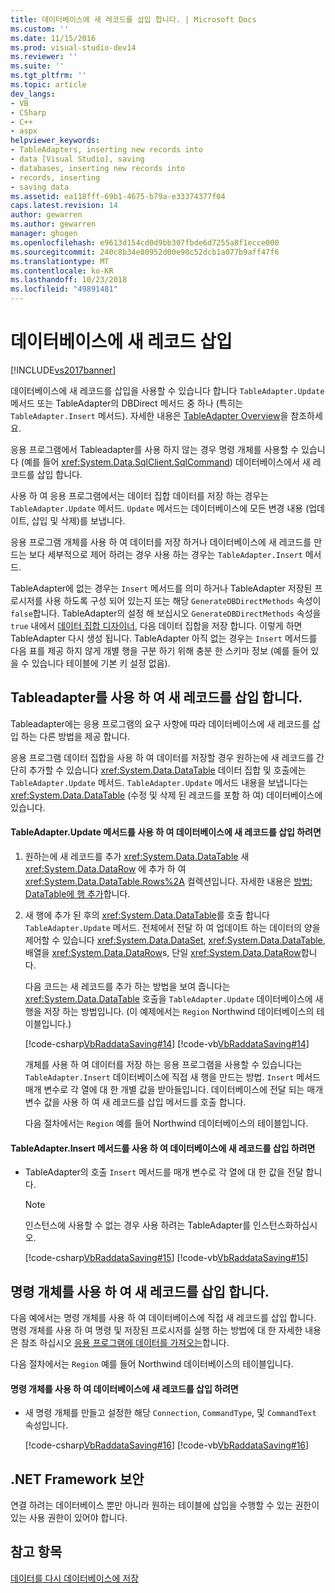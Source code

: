 ```yaml
---
title: 데이터베이스에 새 레코드를 삽입 합니다. | Microsoft Docs
ms.custom: ''
ms.date: 11/15/2016
ms.prod: visual-studio-dev14
ms.reviewer: ''
ms.suite: ''
ms.tgt_pltfrm: ''
ms.topic: article
dev_langs:
- VB
- CSharp
- C++
- aspx
helpviewer_keywords:
- TableAdapters, inserting new records into
- data [Visual Studio], saving
- databases, inserting new records into
- records, inserting
- saving data
ms.assetid: ea118fff-69b1-4675-b79a-e33374377f04
caps.latest.revision: 14
author: gewarren
ms.author: gewarren
manager: ghogen
ms.openlocfilehash: e9613d154cd0d9bb307fbde6d7255a8f1ecce000
ms.sourcegitcommit: 240c8b34e80952d00e90c52dcb1a077b9aff47f6
ms.translationtype: MT
ms.contentlocale: ko-KR
ms.lasthandoff: 10/23/2018
ms.locfileid: "49891481"
---
```

# <a name="insert-new-records-into-a-database"></a>데이터베이스에 새 레코드 삽입
[!INCLUDE[vs2017banner](../includes/vs2017banner.md)]

  
데이터베이스에 새 레코드를 삽입을 사용할 수 있습니다 합니다 `TableAdapter.Update` 메서드 또는 TableAdapter의 DBDirect 메서드 중 하나 (특히는 `TableAdapter.Insert` 메서드). 자세한 내용은 [TableAdapter Overview](../data-tools/tableadapter-overview.md)을 참조하세요.  
  
 응용 프로그램에서 Tableadapter를 사용 하지 않는 경우 명령 개체를 사용할 수 있습니다 (예를 들어 <xref:System.Data.SqlClient.SqlCommand>) 데이터베이스에서 새 레코드를 삽입 합니다.  
  
 사용 하 여 응용 프로그램에서는 데이터 집합 데이터를 저장 하는 경우는 `TableAdapter.Update` 메서드. `Update` 메서드는 데이터베이스에 모든 변경 내용 (업데이트, 삽입 및 삭제)를 보냅니다.  
  
 응용 프로그램 개체를 사용 하 여 데이터를 저장 하거나 데이터베이스에 새 레코드를 만드는 보다 세부적으로 제어 하려는 경우 사용 하는 경우는 `TableAdapter.Insert` 메서드.  
  
 TableAdapter에 없는 경우는 `Insert` 메서드를 의미 하거나 TableAdapter 저장된 프로시저를 사용 하도록 구성 되어 있는지 또는 해당 `GenerateDBDirectMethods` 속성이 `false`합니다. TableAdapter의 설정 해 보십시오 `GenerateDBDirectMethods` 속성을 `true` 내에서 [데이터 집합 디자이너](../data-tools/creating-and-editing-typed-datasets.md), 다음 데이터 집합을 저장 합니다. 이렇게 하면 TableAdapter 다시 생성 됩니다. TableAdapter 아직 없는 경우는 `Insert` 메서드를 다음 표를 제공 하지 않게 개별 행을 구분 하기 위해 충분 한 스키마 정보 (예를 들어 있을 수 있습니다 테이블에 기본 키 설정 없음).  
  
## <a name="insert-new-records-by-using-tableadapters"></a>Tableadapter를 사용 하 여 새 레코드를 삽입 합니다.  
 Tableadapter에는 응용 프로그램의 요구 사항에 따라 데이터베이스에 새 레코드를 삽입 하는 다른 방법을 제공 합니다.  
  
 응용 프로그램 데이터 집합을 사용 하 여 데이터를 저장할 경우 원하는에 새 레코드를 간단히 추가할 수 있습니다 <xref:System.Data.DataTable> 데이터 집합 및 호출에는 `TableAdapter.Update` 메서드. `TableAdapter.Update` 메서드 내용을 보냅니다는 <xref:System.Data.DataTable> (수정 및 삭제 된 레코드를 포함 하 여) 데이터베이스에 있습니다.  
  
#### <a name="to-insert-new-records-into-a-database-by-using-the-tableadapterupdate-method"></a>TableAdapter.Update 메서드를 사용 하 여 데이터베이스에 새 레코드를 삽입 하려면  
  
1. 원하는에 새 레코드를 추가 <xref:System.Data.DataTable> 새 <xref:System.Data.DataRow> 에 추가 하 여 <xref:System.Data.DataTable.Rows%2A> 컬렉션입니다. 자세한 내용은 [방법: DataTable에 행 추가](http://msdn.microsoft.com/library/78ebbb43-c402-49cf-81da-0715289487bf)합니다.  
  
2. 새 행에 추가 된 후의 <xref:System.Data.DataTable>를 호출 합니다 `TableAdapter.Update` 메서드. 전체에서 전달 하 여 업데이트 하는 데이터의 양을 제어할 수 있습니다 <xref:System.Data.DataSet>, <xref:System.Data.DataTable>, 배열을 <xref:System.Data.DataRow>s, 단일 <xref:System.Data.DataRow>합니다.  
  
    다음 코드는 새 레코드를 추가 하는 방법을 보여 줍니다는 <xref:System.Data.DataTable> 호출을 `TableAdapter.Update` 데이터베이스에 새 행을 저장 하는 방법입니다. (이 예제에서는 `Region` Northwind 데이터베이스의 테이블입니다.)  
  
    [!code-csharp[VbRaddataSaving#14](../snippets/csharp/VS_Snippets_VBCSharp/VbRaddataSaving/CS/Form5.cs#14)]
    [!code-vb[VbRaddataSaving#14](../snippets/visualbasic/VS_Snippets_VBCSharp/VbRaddataSaving/VB/Form5.vb#14)]  
  
   개체를 사용 하 여 데이터를 저장 하는 응용 프로그램을 사용할 수 있습니다는 `TableAdapter.Insert` 데이터베이스에 직접 새 행을 만드는 방법. `Insert` 메서드 매개 변수로 각 열에 대 한 개별 값을 받아들입니다. 데이터베이스에 전달 되는 매개 변수 값을 사용 하 여 새 레코드를 삽입 메서드를 호출 합니다.  
  
   다음 절차에서는 `Region` 예를 들어 Northwind 데이터베이스의 테이블입니다.  
  
#### <a name="to-insert-new-records-into-a-database-by-using-the-tableadapterinsert-method"></a>TableAdapter.Insert 메서드를 사용 하 여 데이터베이스에 새 레코드를 삽입 하려면  
  
-   TableAdapter의 호출 `Insert` 메서드를 매개 변수로 각 열에 대 한 값을 전달 합니다.  
  
    > [!NOTE]
    >  인스턴스에 사용할 수 없는 경우 사용 하려는 TableAdapter를 인스턴스화하십시오.  
  
     [!code-csharp[VbRaddataSaving#15](../snippets/csharp/VS_Snippets_VBCSharp/VbRaddataSaving/CS/Class1.cs#15)]
     [!code-vb[VbRaddataSaving#15](../snippets/visualbasic/VS_Snippets_VBCSharp/VbRaddataSaving/VB/Class1.vb#15)]  
  
## <a name="insert-new-records-by-using-command-objects"></a>명령 개체를 사용 하 여 새 레코드를 삽입 합니다.  
 다음 예에서는 명령 개체를 사용 하 여 데이터베이스에 직접 새 레코드를 삽입 합니다. 명령 개체를 사용 하 여 명령 및 저장된 프로시저를 실행 하는 방법에 대 한 자세한 내용은 참조 하십시오 [응용 프로그램에 데이터를 가져오는](../data-tools/fetching-data-into-your-application.md)합니다.  
  
 다음 절차에서는 `Region` 예를 들어 Northwind 데이터베이스의 테이블입니다.  
  
#### <a name="to-insert-new-records-into-a-database-by-using-command-objects"></a>명령 개체를 사용 하 여 데이터베이스에 새 레코드를 삽입 하려면  
  
-   새 명령 개체를 만들고 설정한 해당 `Connection`, `CommandType`, 및 `CommandText` 속성입니다.  
  
     [!code-csharp[VbRaddataSaving#16](../snippets/csharp/VS_Snippets_VBCSharp/VbRaddataSaving/CS/Class1.cs#16)]
     [!code-vb[VbRaddataSaving#16](../snippets/visualbasic/VS_Snippets_VBCSharp/VbRaddataSaving/VB/Class1.vb#16)]  
  
## <a name="net-framework-security"></a>.NET Framework 보안  
 연결 하려는 데이터베이스 뿐만 아니라 원하는 테이블에 삽입을 수행할 수 있는 권한이 있는 사용 권한이 있어야 합니다.  
  
## <a name="see-also"></a>참고 항목  
 [데이터를 다시 데이터베이스에 저장](../data-tools/save-data-back-to-the-database.md)

